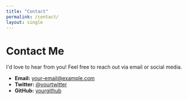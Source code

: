 ```yaml
---
title: "Contact"
permalink: /contact/
layout: single
---
```



# Contact Me

I'd love to hear from you! Feel free to reach out via email or social media.

- **Email:** [your-email@example.com](mailto:your-email@example.com)
- **Twitter:** [@yourtwitter](https://twitter.com/yourtwitter)
- **GitHub:** [yourgithub](https://github.com/yourgithub)